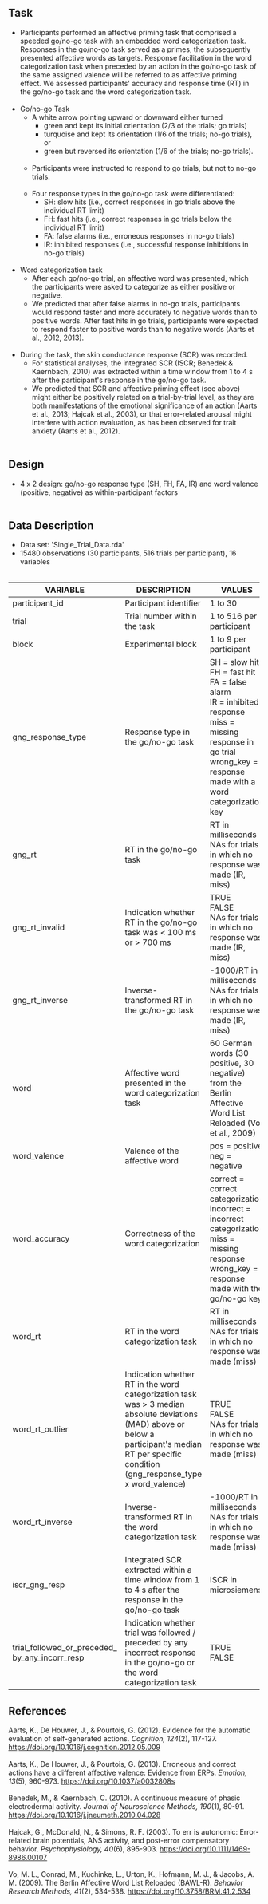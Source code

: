 <!--
Task and Data Description
-->

## Task

- Participants performed an affective priming task that comprised a speeded go/no-go task with an embedded word categorization task. Responses in the go/no-go task served as a primes, the subsequently presented affective words as targets. Response facilitation in the word categorization task when preceded by an action in the go/no-go task of the same assigned valence will be referred to as affective priming effect. We assessed participants' accuracy and response time (RT) in the go/no-go task and the word categorization task.<br><br>
- Go/no-go Task
	- A white arrow pointing upward or downward either turned
		- green and kept its initial orientation (2/3 of the trials; go trials)
		- turquoise and kept its orientation (1/6 of the trials; no-go trials), or
		- green but reversed its orientation (1/6 of the trials; no-go trials).<br><br>
	- Participants were instructed to respond to go trials, but not to no-go trials.<br><br>
	- Four response types in the go/no-go task were differentiated:
		- SH: slow hits (i.e., correct responses in go trials above the individual RT limit)
		- FH: fast hits (i.e., correct responses in go trials below the individual RT limit)
		- FA: false alarms (i.e., erroneous responses in no-go trials)
		- IR: inhibited responses (i.e., successful response inhibitions in no-go trials)<br><br>
- Word categorization task
	- After each go/no-go trial, an affective word was presented, which the participants were asked to categorize as either positive or negative.
	- We predicted that after false alarms in no-go trials, participants would respond faster and more accurately to negative words than to positive words. After fast hits in go trials, participants were expected to respond faster to positive words than to negative words (Aarts et al., 2012, 2013).<br><br>
- During the task, the skin conductance response (SCR) was recorded.
	- For statistical analyses, the integrated SCR (ISCR; Benedek & Kaernbach, 2010) was extracted within a time window from 1 to 4 s after the participant's response in the go/no-go task.
	- We predicted that SCR and affective priming effect (see above) might either be positively related on a trial-by-trial level, as they are both manifestations of the emotional significance of an action (Aarts et al., 2013; Hajcak et al., 2003), or that error-related arousal might interfere with action evaluation, as has been observed for trait anxiety (Aarts et al., 2012).<br><br>


## Design

- 4 x 2 design: go/no-go response type (SH, FH, FA, IR) and word valence (positive, negative) as within-participant factors<br><br>


## Data Description

- Data set: 'Single_Trial_Data.rda' 
- 15480 observations (30 participants, 516 trials per participant), 16 variables<br><br>


| VARIABLE                                      	| DESCRIPTION                                                                                                                                           												| VALUES                                                                                                                                                                                        	|
|-----------------------------------------------	|------------------------------------------------------------------------------------------------------------------------------------------------------------------------------------------------------	|-----------------------------------------------------------------------------------------------------------------------------------------------------------------------------------------------	|
| participant_id                                    | Participant identifier                                                                                                                                												| 1 to 30                                                                                                                                                                                       	|
| trial                                         	| Trial number within the task                                                                                                                          												| 1 to 516 per participant                                                                                                                                                                      	|
| block                                         	| Experimental block                                                                                                                                    												| 1 to 9 per participant                                                                                                                                                                        	|
| gng_response_type                             	| Response type in the go/no-go task                                                                                                                    												| SH = slow hit <br> FH = fast hit <br> FA = false alarm <br> IR = inhibited response <br> miss = missing response in go trial <br> wrong_key = response made with a word categorization key    	|
| gng_rt                                        	| RT in the go/no-go task                                                                                                               											                	| RT in milliseconds <br> NAs for trials in which no response was made (IR, miss)                                                                                                               	|
| gng_rt_invalid                                	| Indication whether RT in the go/no-go task was < 100 ms or > 700 ms                                                                                   												| TRUE <br> FALSE <br> NAs for trials in which no response was made (IR, miss)                                                                                                                      |
| gng_rt_inverse                                	| Inverse-transformed RT in the go/no-go task                                                                                                           												| -1000/RT in milliseconds <br> NAs for trials in which no response was made (IR, miss)                                                                                                             |
| word                                          	| Affective word presented in the word categorization task                                                                                              												| 60 German words (30 positive, 30 negative) from the Berlin Affective Word List Reloaded (Vo et al., 2009)                                                                                     	|
| word_valence                                  	| Valence of the affective word                                                                                                                         												| pos = positive <br> neg = negative                                                                                                                                                            	|
| word_accuracy                                 	| Correctness of the word categorization                                                                                                               												 	| correct = correct categorization <br> incorrect = incorrect categorization <br> miss = missing response <br> wrong_key = response made with the go/no-go key                                  	|
| word_rt                                       	| RT in the word categorization task                                                                                                                    												| RT in milliseconds <br> NAs for trials in which no response was made (miss)                                                                                                             			|
| word_rt_outlier                               	| Indication whether RT in the word categorization task was > 3 median absolute deviations (MAD) above or below a participant's median RT per specific condition (gng_response_type x word_valence) 	| TRUE <br>  FALSE <br> NAs for trials in which no response was made (miss)                                                                                                                         |
| word_rt_inverse                               	| Inverse-transformed RT in the word categorization task                                                                                                	 											| -1000/RT in milliseconds <br> NAs for trials in which no response was made (miss)                                                                                                                 |
| iscr_gng_resp                                 	| Integrated SCR extracted within a time window from 1 to 4 s after the response in the go/no-go task                                                     											 	| ISCR in microsiemens                                                                                                                                                                          	|
| trial_followed_or_preceded_<br>by_any_incorr_resp | Indication whether trial was followed / preceded by any incorrect response in the go/no-go or the word categorization task                            												| TRUE <br> FALSE                                                                                                                                                                               	|


## References

Aarts, K., De Houwer, J., & Pourtois, G. (2012). Evidence for the automatic evaluation of self-generated actions. *Cognition, 124*(2), 117-127. https://doi.org/10.1016/j.cognition.2012.05.009 <br><br> 
Aarts, K., De Houwer, J., & Pourtois, G. (2013). Erroneous and correct actions have a different affective valence: Evidence from ERPs. *Emotion, 13*(5), 960-973. https://doi.org/10.1037/a0032808s <br><br>
Benedek, M., & Kaernbach, C. (2010). A continuous measure of phasic electrodermal activity. *Journal of Neuroscience Methods, 190*(1), 80-91. https://doi.org/10.1016/j.jneumeth.2010.04.028 <br><br>
Hajcak, G., McDonald, N., & Simons, R. F. (2003). To err is autonomic: Error-related brain potentials, ANS activity, and post-error compensatory behavior. *Psychophysiology, 40*(6), 895-903. https://doi.org/10.1111/1469-8986.00107 <br><br>
Vo, M. L., Conrad, M., Kuchinke, L., Urton, K., Hofmann, M. J., & Jacobs, A. M. (2009). The Berlin Affective Word List Reloaded (BAWL-R). *Behavior Research Methods, 41*(2), 534-538. https://doi.org/10.3758/BRM.41.2.534 	

